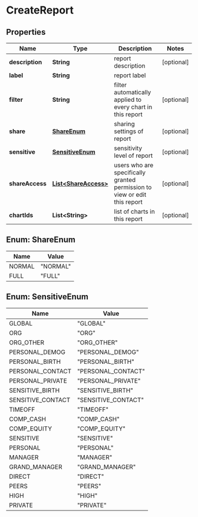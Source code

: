 

# CreateReport


## Properties

| Name | Type | Description | Notes |
|------------ | ------------- | ------------- | -------------|
|**description** | **String** | report description |  [optional] |
|**label** | **String** | report label |  |
|**filter** | **String** | filter automatically applied to every chart in this report |  [optional] |
|**share** | [**ShareEnum**](#ShareEnum) | sharing settings of report |  [optional] |
|**sensitive** | [**SensitiveEnum**](#SensitiveEnum) | sensitivity level of report |  [optional] |
|**shareAccess** | [**List&lt;ShareAccess&gt;**](ShareAccess.md) | users who are specifically granted permission to view or edit this report |  [optional] |
|**chartIds** | **List&lt;String&gt;** | list of charts in this report |  [optional] |



## Enum: ShareEnum

| Name | Value |
|---- | -----|
| NORMAL | &quot;NORMAL&quot; |
| FULL | &quot;FULL&quot; |



## Enum: SensitiveEnum

| Name | Value |
|---- | -----|
| GLOBAL | &quot;GLOBAL&quot; |
| ORG | &quot;ORG&quot; |
| ORG_OTHER | &quot;ORG_OTHER&quot; |
| PERSONAL_DEMOG | &quot;PERSONAL_DEMOG&quot; |
| PERSONAL_BIRTH | &quot;PERSONAL_BIRTH&quot; |
| PERSONAL_CONTACT | &quot;PERSONAL_CONTACT&quot; |
| PERSONAL_PRIVATE | &quot;PERSONAL_PRIVATE&quot; |
| SENSITIVE_BIRTH | &quot;SENSITIVE_BIRTH&quot; |
| SENSITIVE_CONTACT | &quot;SENSITIVE_CONTACT&quot; |
| TIMEOFF | &quot;TIMEOFF&quot; |
| COMP_CASH | &quot;COMP_CASH&quot; |
| COMP_EQUITY | &quot;COMP_EQUITY&quot; |
| SENSITIVE | &quot;SENSITIVE&quot; |
| PERSONAL | &quot;PERSONAL&quot; |
| MANAGER | &quot;MANAGER&quot; |
| GRAND_MANAGER | &quot;GRAND_MANAGER&quot; |
| DIRECT | &quot;DIRECT&quot; |
| PEERS | &quot;PEERS&quot; |
| HIGH | &quot;HIGH&quot; |
| PRIVATE | &quot;PRIVATE&quot; |




